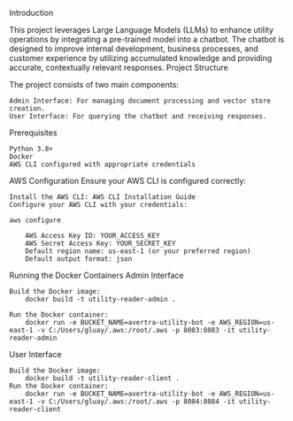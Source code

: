 Introduction

This project leverages Large Language Models (LLMs) to enhance utility operations by integrating a pre-trained model into a chatbot. The chatbot is designed to improve internal development, business processes, and customer experience by utilizing accumulated knowledge and providing accurate, contextually relevant responses.
Project Structure

The project consists of two main components:

    Admin Interface: For managing document processing and vector store creation.
    User Interface: For querying the chatbot and receiving responses.

Prerequisites

    Python 3.8+
    Docker
    AWS CLI configured with appropriate credentials


AWS Configuration
Ensure your AWS CLI is configured correctly:

    Install the AWS CLI: AWS CLI Installation Guide
    Configure your AWS CLI with your credentials:

    aws configure

        AWS Access Key ID: YOUR_ACCESS_KEY
        AWS Secret Access Key: YOUR_SECRET_KEY
        Default region name: us-east-1 (or your preferred region)
        Default output format: json


Running the Docker Containers
Admin Interface

    Build the Docker image:
        docker build -t utility-reader-admin .

    Run the Docker container:
        docker run -e BUCKET_NAME=avertra-utility-bot -e AWS_REGION=us-east-1 -v C:/Users/gluay/.aws:/root/.aws -p 8083:8083 -it utility-reader-admin

User Interface

    Build the Docker image:
        docker build -t utility-reader-client .
    Run the Docker container:
        docker run -e BUCKET_NAME=avertra-utility-bot -e AWS_REGION=us-east-1 -v C:/Users/gluay/.aws:/root/.aws -p 8084:8084 -it utility-reader-client

